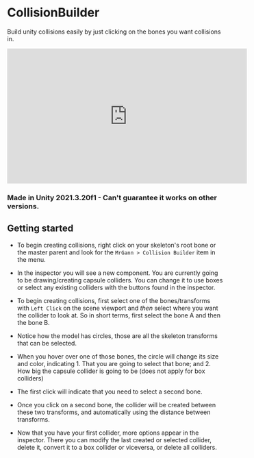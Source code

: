 # CollisionBuilder
Build unity collisions easily by just clicking on the bones you want collisions in.

<iframe width="560" height="315" src="https://www.youtube.com/embed/5-ruj6EmvuQ" title="YouTube video player" frameborder="0" allow="accelerometer; autoplay; clipboard-write; encrypted-media; gyroscope; picture-in-picture; web-share" allowfullscreen></iframe>

### Made in Unity 2021.3.20f1 - Can't guarantee it works on other versions.


## Getting started
* To begin creating collisions, right click on your skeleton's root bone or the master parent and look for the `MrGann > Collision Builder` item in the menu.

* In the inspector you will see a new component. You are currently going to be drawing/creating capsule colliders. You can change it to use boxes or select any existing colliders with the buttons found in the inspector.

* To begin creating collisions, first select one of the bones/transforms with `Left Click` on the scene viewport and *then* select where you want the collider to look at. So in short terms, first select the bone A and then the bone B.

* Notice how the model has circles, those are all the skeleton transforms that can be selected.

* When you hover over one of those bones, the circle will change its size and color, indicating 1. That you are going to select that bone; and 2. How big the capsule collider is going to be (does not apply for box colliders)

* The first click will indicate that you need to select a second bone.

* Once you click on a second bone, the collider will be created between these two transforms, and automatically using the distance between transforms.

* Now that you have your first collider, more options appear in the inspector.
  There you can modify the last created or selected collider, delete it, convert it to a box collider or viceversa, or delete all colliders.
